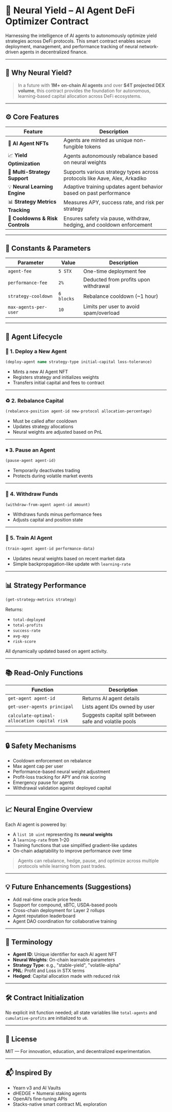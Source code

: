 # 🤖 Neural Yield – AI Agent DeFi Optimizer Contract

Harnessing the intelligence of AI agents to autonomously optimize yield strategies across DeFi protocols. This smart contract enables secure deployment, management, and performance tracking of neural network-driven agents in decentralized finance.

---

## 🚀 Why Neural Yield?

> In a future with **1M+ on-chain AI agents** and over **$4T projected DEX volume**, this contract provides the foundation for autonomous, learning-based capital allocation across DeFi ecosystems.

---

## ⚙️ Core Features

| Feature                         | Description                                                                 |
|----------------------------------|-----------------------------------------------------------------------------|
| 🧠 **AI Agent NFTs**             | Agents are minted as unique non-fungible tokens                            |
| 📈 **Yield Optimization**        | Agents autonomously rebalance based on neural weights                      |
| 💼 **Multi-Strategy Support**    | Supports various strategy types across protocols like Aave, Alex, Arkadiko |
| 💡 **Neural Learning Engine**    | Adaptive training updates agent behavior based on past performance         |
| 📊 **Strategy Metrics Tracking** | Measures APY, success rate, and risk per strategy                          |
| 🛑 **Cooldowns & Risk Controls** | Ensures safety via pause, withdraw, hedging, and cooldown enforcement      |

---

## 🧾 Constants & Parameters

| Parameter             | Value       | Description                                  |
|----------------------|-------------|----------------------------------------------|
| `agent-fee`          | `5 STX`     | One-time deployment fee                      |
| `performance-fee`    | `2%`        | Deducted from profits upon withdrawal        |
| `strategy-cooldown`  | `6 blocks`  | Rebalance cooldown (~1 hour)                 |
| `max-agents-per-user`| `10`        | Limits per user to avoid spam/overload       |

---

## 👤 Agent Lifecycle

### 🧪 1. Deploy a New Agent

```clojure
(deploy-agent name strategy-type initial-capital loss-tolerance)
````

* Mints a new AI Agent NFT
* Registers strategy and initializes weights
* Transfers initial capital and fees to contract

---

### ♻️ 2. Rebalance Capital

```clojure
(rebalance-position agent-id new-protocol allocation-percentage)
```

* Must be called after cooldown
* Updates strategy allocations
* Neural weights are adjusted based on PnL

---

### ⏸ 3. Pause an Agent

```clojure
(pause-agent agent-id)
```

* Temporarily deactivates trading
* Protects during volatile market events

---

### 💸 4. Withdraw Funds

```clojure
(withdraw-from-agent agent-id amount)
```

* Withdraws funds minus performance fees
* Adjusts capital and position state

---

### 🧠 5. Train AI Agent

```clojure
(train-agent agent-id performance-data)
```

* Updates neural weights based on recent market data
* Simple backpropagation-like update with `learning-rate`

---

## 📊 Strategy Performance

```clojure
(get-strategy-metrics strategy)
```

Returns:

* `total-deployed`
* `total-profits`
* `success-rate`
* `avg-apy`
* `risk-score`

All dynamically updated based on agent activity.

---

## 📚 Read-Only Functions

| Function                                    | Description                                            |
| ------------------------------------------- | ------------------------------------------------------ |
| `get-agent agent-id`                        | Returns AI agent details                               |
| `get-user-agents principal`                 | Lists agent IDs owned by user                          |
| `calculate-optimal-allocation capital risk` | Suggests capital split between safe and volatile pools |

---

## 🔒 Safety Mechanisms

* Cooldown enforcement on rebalance
* Max agent cap per user
* Performance-based neural weight adjustment
* Profit-loss tracking for APY and risk scoring
* Emergency pause for agents
* Withdrawal validation against deployed capital

---

## 📈 Neural Engine Overview

Each AI agent is powered by:

* A `list 10 uint` representing its **neural weights**
* A `learning-rate` from 1–20
* Training functions that use simplified gradient-like updates
* On-chain adaptability to improve performance over time

> Agents can rebalance, hedge, pause, and optimize across multiple protocols while learning from past trades.

---

## 💡 Future Enhancements (Suggestions)

* Add real-time oracle price feeds
* Support for compound, sBTC, USDA-based pools
* Cross-chain deployment for Layer 2 rollups
* Agent reputation leaderboard
* Agent DAO coordination for collaborative training

---

## 🧠 Terminology

* **Agent ID**: Unique identifier for each AI agent NFT
* **Neural Weights**: On-chain learnable parameters
* **Strategy Type**: e.g., "stable-yield", "volatile-alpha"
* **PNL**: Profit and Loss in STX terms
* **Hedged**: Capital allocation made with reduced risk

---

## 🛠️ Contract Initialization

No explicit init function needed; all state variables like `total-agents` and `cumulative-profits` are initialized to `u0`.

---

## 📜 License

MIT — For innovation, education, and decentralized experimentation.

---

## 📬 Inspired By

* Yearn v3 and AI Vaults
* dHEDGE + Numerai staking agents
* OpenAI’s fine-tuning APIs
* Stacks-native smart contract ML exploration
